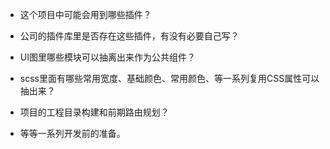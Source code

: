 
- 这个项目中可能会用到哪些插件？

- 公司的插件库里是否存在这些插件，有没有必要自己写？

- UI图里哪些模块可以抽离出来作为公共组件？

- scss里面有哪些常用宽度、基础颜色、常用颜色、等一系列复用CSS属性可以抽出来？

- 项目的工程目录构建和前期路由规划？

- 等等一系列开发前的准备。

